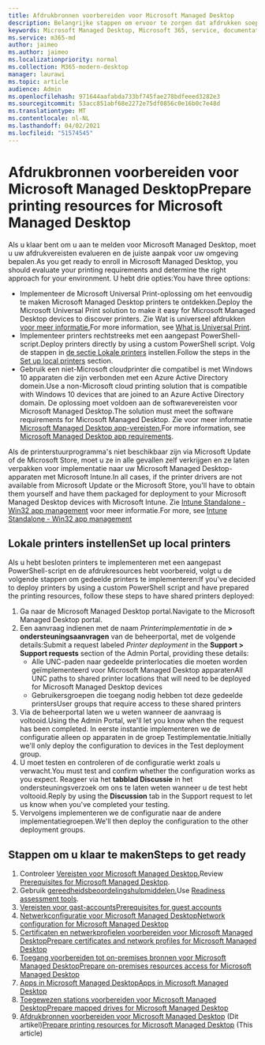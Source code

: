 ```yaml
---
title: Afdrukbronnen voorbereiden voor Microsoft Managed Desktop
description: Belangrijke stappen om ervoor te zorgen dat afdrukken soepel verloopt
keywords: Microsoft Managed Desktop, Microsoft 365, service, documentatie
ms.service: m365-md
author: jaimeo
ms.author: jaimeo
ms.localizationpriority: normal
ms.collection: M365-modern-desktop
manager: laurawi
ms.topic: article
audience: Admin
ms.openlocfilehash: 971644aafabda733bf745fae278bdfeeed3282e3
ms.sourcegitcommit: 53acc851abf68e2272e75df0856c0e16b0c7e48d
ms.translationtype: MT
ms.contentlocale: nl-NL
ms.lasthandoff: 04/02/2021
ms.locfileid: "51574545"
---
```

# <a name="prepare-printing-resources-for-microsoft-managed-desktop"></a><span data-ttu-id="c1082-104">Afdrukbronnen voorbereiden voor Microsoft Managed Desktop</span><span class="sxs-lookup"><span data-stu-id="c1082-104">Prepare printing resources for Microsoft Managed Desktop</span></span>

<span data-ttu-id="c1082-105">Als u klaar bent om u aan te melden voor Microsoft Managed Desktop, moet u uw afdrukvereisten evalueren en de juiste aanpak voor uw omgeving bepalen.</span><span class="sxs-lookup"><span data-stu-id="c1082-105">As you get ready to enroll in Microsoft Managed Desktop, you should evaluate your printing requirements and determine the right approach for your environment.</span></span> <span data-ttu-id="c1082-106">U hebt drie opties:</span><span class="sxs-lookup"><span data-stu-id="c1082-106">You have three options:</span></span>
 
- <span data-ttu-id="c1082-107">Implementeer de Microsoft Universal Print-oplossing om het eenvoudig te maken Microsoft Managed Desktop printers te ontdekken.</span><span class="sxs-lookup"><span data-stu-id="c1082-107">Deploy the Microsoft Universal Print solution to make it easy for Microsoft Managed Desktop devices to discover printers.</span></span> <span data-ttu-id="c1082-108">Zie Wat is universeel afdrukken [voor meer informatie.](/universal-print/fundamentals/universal-print-whatis)</span><span class="sxs-lookup"><span data-stu-id="c1082-108">For more information, see [What is Universal Print](/universal-print/fundamentals/universal-print-whatis).</span></span>
- <span data-ttu-id="c1082-109">Implementeer printers rechtstreeks met een aangepast PowerShell-script.</span><span class="sxs-lookup"><span data-stu-id="c1082-109">Deploy printers directly by using a custom PowerShell script.</span></span> <span data-ttu-id="c1082-110">Volg de stappen in [de sectie Lokale printers](#set-up-local-printers) instellen.</span><span class="sxs-lookup"><span data-stu-id="c1082-110">Follow the steps in the [Set up local printers](#set-up-local-printers) section.</span></span>
- <span data-ttu-id="c1082-111">Gebruik een niet-Microsoft cloudprinter die compatibel is met Windows 10 apparaten die zijn verbonden met een Azure Active Directory domein.</span><span class="sxs-lookup"><span data-stu-id="c1082-111">Use a non-Microsoft cloud printing solution that is compatible with Windows 10 devices that are joined to an Azure Active Directory domain.</span></span> <span data-ttu-id="c1082-112">De oplossing moet voldoen aan de softwarevereisten voor Microsoft Managed Desktop.</span><span class="sxs-lookup"><span data-stu-id="c1082-112">The solution must meet the software requirements for Microsoft Managed Desktop.</span></span> <span data-ttu-id="c1082-113">Zie voor meer informatie [Microsoft Managed Desktop app-vereisten.](../service-description/mmd-app-requirements.md)</span><span class="sxs-lookup"><span data-stu-id="c1082-113">For more information, see [Microsoft Managed Desktop app requirements](../service-description/mmd-app-requirements.md).</span></span>
 
<span data-ttu-id="c1082-114">Als de printerstuurprogramma's niet beschikbaar zijn via Microsoft Update of de Microsoft Store, moet u ze in alle gevallen zelf verkrijgen en ze laten verpakken voor implementatie naar uw Microsoft Managed Desktop-apparaten met Microsoft Intune.</span><span class="sxs-lookup"><span data-stu-id="c1082-114">In all cases, if the printer drivers are not available from Microsoft Update or the Microsoft Store, you'll have to obtain them yourself and have them packaged for deployment to your Microsoft Managed Desktop devices with Microsoft Intune.</span></span> <span data-ttu-id="c1082-115">Zie [Intune Standalone - Win32 app management](/mem/intune/apps/apps-win32-app-management) voor meer informatie.</span><span class="sxs-lookup"><span data-stu-id="c1082-115">For more, see [Intune Standalone - Win32 app management](/mem/intune/apps/apps-win32-app-management)</span></span>

## <a name="set-up-local-printers"></a><span data-ttu-id="c1082-116">Lokale printers instellen</span><span class="sxs-lookup"><span data-stu-id="c1082-116">Set up local printers</span></span>

<span data-ttu-id="c1082-117">Als u hebt besloten printers te implementeren met een aangepast PowerShell-script en de afdrukresources hebt voorbereid, volgt u de volgende stappen om gedeelde printers te implementeren:</span><span class="sxs-lookup"><span data-stu-id="c1082-117">If you've decided to deploy printers by using a custom PowerShell script and have prepared the printing resources, follow these steps to have shared printers deployed:</span></span>

1.  <span data-ttu-id="c1082-118">Ga naar de Microsoft Managed Desktop portal.</span><span class="sxs-lookup"><span data-stu-id="c1082-118">Navigate to the Microsoft Managed Desktop portal.</span></span>
2.  <span data-ttu-id="c1082-119">Een aanvraag indienen met de naam *Printerimplementatie* in de **> ondersteuningsaanvragen** van de beheerportal, met de volgende details:</span><span class="sxs-lookup"><span data-stu-id="c1082-119">Submit a request labeled *Printer deployment* in the **Support > Support requests** section of the Admin Portal, providing these details:</span></span>
    - <span data-ttu-id="c1082-120">Alle UNC-paden naar gedeelde printerlocaties die moeten worden geïmplementeerd voor Microsoft Managed Desktop apparaten</span><span class="sxs-lookup"><span data-stu-id="c1082-120">All UNC paths to shared printer locations that will need to be deployed for Microsoft Managed Desktop devices</span></span>
    - <span data-ttu-id="c1082-121">Gebruikersgroepen die toegang nodig hebben tot deze gedeelde printers</span><span class="sxs-lookup"><span data-stu-id="c1082-121">User groups that require access to these shared printers</span></span>
3.  <span data-ttu-id="c1082-122">Via de beheerportal laten we u weten wanneer de aanvraag is voltooid.</span><span class="sxs-lookup"><span data-stu-id="c1082-122">Using the Admin Portal, we'll let you know when the request has been completed.</span></span> <span data-ttu-id="c1082-123">In eerste instantie implementeren we de configuratie alleen op apparaten in de groep Testimplementatie.</span><span class="sxs-lookup"><span data-stu-id="c1082-123">Initially we'll only deploy the configuration to devices in the Test deployment group.</span></span>
4.  <span data-ttu-id="c1082-124">U moet testen en controleren of de configuratie werkt zoals u verwacht.</span><span class="sxs-lookup"><span data-stu-id="c1082-124">You must test and confirm whether the configuration works as you expect.</span></span> <span data-ttu-id="c1082-125">Reageer via het **tabblad Discussie** in het ondersteuningsverzoek om ons te laten weten wanneer u de test hebt voltooid.</span><span class="sxs-lookup"><span data-stu-id="c1082-125">Reply by using the **Discussion** tab in the Support request to let us know when you've completed your testing.</span></span>
5.  <span data-ttu-id="c1082-126">Vervolgens implementeren we de configuratie naar de andere implementatiegroepen.</span><span class="sxs-lookup"><span data-stu-id="c1082-126">We'll then deploy the configuration to the other deployment groups.</span></span>

## <a name="steps-to-get-ready"></a><span data-ttu-id="c1082-127">Stappen om u klaar te maken</span><span class="sxs-lookup"><span data-stu-id="c1082-127">Steps to get ready</span></span>

1. <span data-ttu-id="c1082-128">Controleer [Vereisten voor Microsoft Managed Desktop.](prerequisites.md)</span><span class="sxs-lookup"><span data-stu-id="c1082-128">Review [Prerequisites for Microsoft Managed Desktop](prerequisites.md).</span></span>
2. <span data-ttu-id="c1082-129">Gebruik [gereedheidsbeoordelingshulpmiddelen.](readiness-assessment-tool.md)</span><span class="sxs-lookup"><span data-stu-id="c1082-129">Use [Readiness assessment tools](readiness-assessment-tool.md).</span></span>
3. [<span data-ttu-id="c1082-130">Vereisten voor gast-accounts</span><span class="sxs-lookup"><span data-stu-id="c1082-130">Prerequisites for guest accounts</span></span>](guest-accounts.md)
4. [<span data-ttu-id="c1082-131">Netwerkconfiguratie voor Microsoft Managed Desktop</span><span class="sxs-lookup"><span data-stu-id="c1082-131">Network configuration for Microsoft Managed Desktop</span></span>](network.md)
5. [<span data-ttu-id="c1082-132">Certificaten en netwerkprofielen voorbereiden voor Microsoft Managed Desktop</span><span class="sxs-lookup"><span data-stu-id="c1082-132">Prepare certificates and network profiles for Microsoft Managed Desktop</span></span>](certs-wifi-lan.md)
6. [<span data-ttu-id="c1082-133">Toegang voorbereiden tot on-premises bronnen voor Microsoft Managed Desktop</span><span class="sxs-lookup"><span data-stu-id="c1082-133">Prepare on-premises resources access for Microsoft Managed Desktop</span></span>](authentication.md)
7. [<span data-ttu-id="c1082-134">Apps in Microsoft Managed Desktop</span><span class="sxs-lookup"><span data-stu-id="c1082-134">Apps in Microsoft Managed Desktop</span></span>](apps.md)
8. [<span data-ttu-id="c1082-135">Toegewezen stations voorbereiden voor Microsoft Managed Desktop</span><span class="sxs-lookup"><span data-stu-id="c1082-135">Prepare mapped drives for Microsoft Managed Desktop</span></span>](mapped-drives.md)
9. <span data-ttu-id="c1082-136">[Afdrukbronnen voorbereiden voor Microsoft Managed Desktop](printing.md) (Dit artikel)</span><span class="sxs-lookup"><span data-stu-id="c1082-136">[Prepare printing resources for Microsoft Managed Desktop](printing.md) (This article)</span></span>
